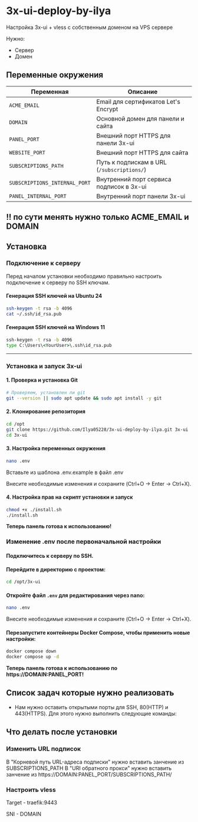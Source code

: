 # 3x-ui-deploy-by-ilya

Настройка 3x-ui + vless с собственным доменом на VPS сервере

Нужно:
- Сервер
- Домен
## Переменные окружения

| Переменная                   | Описание |
|-------------------------------|----------|
| `ACME_EMAIL`                  | Email для сертификатов Let's Encrypt |
| `DOMAIN`                      | Основной домен для панели и сайта |
| `PANEL_PORT`                  | Внешний порт HTTPS для панели 3x-ui |
| `WEBSITE_PORT`                | Внешний порт HTTPS для сайта |
| `SUBSCRIPTIONS_PATH`          | Путь к подпискам в URL (`/subscriptions/`) |
| `SUBSCRIPTIONS_INTERNAL_PORT` | Внутренний порт сервиса подписок в 3x-ui |
| `PANEL_INTERNAL_PORT`         | Внутренний порт панели 3x-ui |

!! по сути менять нужно только ACME_EMAIL и DOMAIN
---

## Установка

### Подключение к серверу

Перед началом установки необходимо правильно настроить подключение к серверу по SSH ключам.

#### Генерация SSH ключей на Ubuntu 24
```bash
ssh-keygen -t rsa -b 4096
cat ~/.ssh/id_rsa.pub
````

#### Генерация SSH ключей на Windows 11

```cmd
ssh-keygen -t rsa -b 4096
type C:\Users\<YourUser>\.ssh\id_rsa.pub
```

---

### Установка и запуск 3x-ui

#### 1. Проверка и установка Git

```bash
# Проверяем, установлен ли git
git --version || sudo apt update && sudo apt install -y git
```

#### 2. Клонирование репозитория

```bash
cd /opt
git clone https://github.com/Ilya05228/3x-ui-deploy-by-ilya.git 3x-ui
cd 3x-ui
```

#### 3. Настройка переменных окружения

```bash
nano .env
```
Вставьте из шаблона .env.example в файл .env

Внесите необходимые изменения и сохраните (Ctrl+O → Enter → Ctrl+X).


#### 4. Настройка прав на скрипт установки и запуск

```bash
chmod +x ./install.sh
./install.sh
```
**Теперь панель готова к использованию!**

### Изменение .env после первоначальной настройки

#### Подключитесь к серверу по SSH.

#### Перейдите в директорию с проектом:

```bash
cd /opt/3x-ui
```

#### Откройте файл `.env` для редактирования через nano:

```bash
nano .env
```
Внесите необходимые изменения и сохраните (Ctrl+O → Enter → Ctrl+X).

#### Перезапустите контейнеры Docker Compose, чтобы применить новые настройки:

```bash
docker compose down
docker compose up -d
```
**Теперь панель готова к использованию по https://DOMAIN:PANEL_PORT!**

## Список задач которые нужно реализовать
- Нам нужно оставить открытыми порты для SSH, 80(HTTP) и 443(HTTPS). Для этого нужно выполнить следующие команды:


## Что делать после установки
### Изменить URL подписок 
В "Корневой путь URL-адреса подписки" нужно вставить занчение из SUBSCRIPTIONS_PATH
В "URI обратного прокси" нужно вставить занчение из https://DOMAIN:PANEL_PORT/SUBSCRIPTIONS_PATH/
### Настроить  vless
Target - traefik:9443

SNI - DOMAIN
